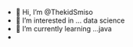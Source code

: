 - 👋 Hi, I’m @ThekidSmiso
- 👀 I’m interested in ... data science 
- 🌱 I’m currently learning ...java
- 
